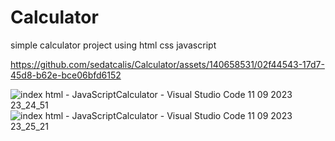 # Calculator

simple calculator project using html css javascript


https://github.com/sedatcalis/Calculator/assets/140658531/02f44543-17d7-45d8-b62e-bce06bfd6152

![index html - JavaScriptCalculator - Visual Studio Code 11 09 2023 23_24_51](https://github.com/sedatcalis/Calculator/assets/140658531/4f3ed1da-2139-4dba-9354-a59aa9df0c45)
![index html - JavaScriptCalculator - Visual Studio Code 11 09 2023 23_25_21](https://github.com/sedatcalis/Calculator/assets/140658531/672b44b0-d22b-471f-a63f-ea2c39ece82b)
